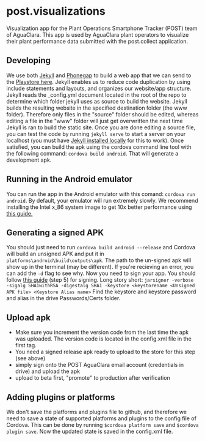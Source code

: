 # post.visualizations
Visualization app for the Plant Operations Smartphone Tracker (POST) team of AguaClara. This app is used by AguaClara plant operators to visualize their plant performance data submitted with the post.collect application. 

## Developing
We use both [Jekyll](http://jekyllrb.com/) and [Phonegap](http://phonegap.com/) to build a web app that we can send to the [Playstore here](https://play.google.com/store/apps/details?id=org.aguaclara.post.visualizations). Jekyll enables us to reduce code duplication by using include statements and layouts, and organizes our website/app structure. Jekyll reads the _config.yml document located in the root of the repo to determine which folder jekyll uses as source to build the website. Jekyll builds the resulting website in the specified destination folder (the www folder). Therefore only files in the "source" folder should be edited, whereas editing a file in the "www" folder will just get overwritten the next time Jekyll is ran to build the static site. Once you are done editing a source file, you can test the code by running `jekyll serve` to start a server on your localhost (you must have [Jekyll installed locally](https://jekyllrb.com/docs/installation/) for this to work). Once satisfied, you can build the apk using the cordova command line tool with the following command: `cordova build android`. That will generate a development apk.

## Running in the Android emulator
You can run the app in the Android emulator with this comand: `cordova run android`. By default, your emulator will run extremely slowly. We recommend installing the Intel x_86 system image to get 10x better performance using [this guide.](http://stackoverflow.com/questions/2662650/making-the-android-emulator-run-faster) 

## Generating a signed APK
You should just need to run `cordova build android --release` and Cordova will build an unsigned APK and put it in `platforms\android\build\outputs\apk`. The path to the un-signed apk will show up in the terminal (may be different). If you're recieving an error, you can add the `-d` flag to see why. Now you need to sign your app. You should follow [this guide](http://stackoverflow.com/questions/26449512/how-to-create-a-signed-apk-file-using-cordova-command-line-interface) (step 5) for signing. Long story short: `jarsigner -verbose -sigalg SHA1withRSA -digestalg SHA1 -keystore <keystorename <Unsigned APK file> <Keystore Alias name>` Find the keystore and keystore password and alias in the drive Passwords/Certs folder.
  

## Upload apk
* Make sure you increment the version code from the last time the apk was uploaded. The version code is located in the config.xml file in the first tag. 
* You need a signed release apk ready to upload to the store for this step (see above)
* simply sign onto the POST AguaClara email account (credentials in drive) and upload the apk
* upload to beta first, "promote" to production after verification

## Adding plugins or platforms
We don't save the platforms and plugins file to github, and therefore we need to save a state of supported platforms and plugins to the config file of Cordova. This can be done by running `$cordova platform save` and `$cordova plugin save`. Now the updated state is saved in the config.xml file.
